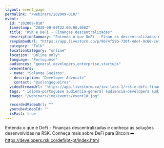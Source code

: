 ```yaml
---
layout: event_page
permalink: "/webinars/202009-010/"
event:
  id: "202009-010"
  timestamp: "2020-09-09T22:00:00.000Z"
  title: "RSK e DeFi - Finanças descentralizadas"
  descriptionSummary: "Entenda o que DeFi - Finan as descentralizadas e conhe a as solu es desenvolvidas na RSK. Conhe a mais sobre DeFi para Bitcoin https develo…"
  rsvpEmbedUrl: "https://app.livestorm.co/p/9674f59b-730f-4de4-9c60-cefce84fde06/form"
  category: "Talk"
  locationCategory: "online"
  location: "Online only"
  language: "Portuguese"
  audiences: "general,developers,enterprise,startups"
  presenters:
  - name: "Solange Gueiros"
    description: "Developer Advocate"
    contact: "@solangegueiros"
  videoStreamUrl: "https://app.livestorm.co/iov-labs-1/rsk-e-defi-financas-descentralizadas"
  tags: " idioma-portuguese audiencia-general audiencia-developers audiencia-enterprise audiencia-startups recent"
  image: "/webinars/img/events/event10.jpg"

  recordedVideoUrl: ""
  youtubeVideoId: ""
  isPast: true
---
```



Entenda o que é DeFi - Finanças descentralizadas e conheça as soluções desenvolvidas na RSK.
Conheça mais sobre DeFi para Bitcoin ➡️ https://developers.rsk.co/defi/pt-pt/index.html

